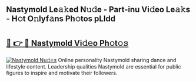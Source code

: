 ## Nastymold Le𝚊𝚔ed N𝚞𝚍e - Part-inu Vi𝚍eo Le𝚊𝚔s - H𝚘t O𝚗lyf𝚊ns Ph𝚘tos pLldd

# <h2><a href="http://hf5dwp.feru.top/?c=Nastymold">🔗 👉 🔴 Nastymold Vi𝚍𝚎o Ph𝚘t𝚘𝚜</a></h2>

[![Nastymold Nu𝚍𝚎s](https://i.imgur.com/0TWrTi3.gif)](http://hf5dwp.feru.top/?c=Nastymold)
Online personality Nastymold sharing dance and lifestyle content. Leadership qualities Nastymold are essential for public figures to inspire and motivate their followers. 
